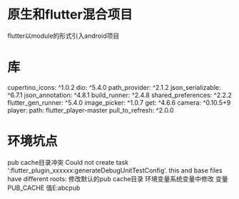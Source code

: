 # 原生和flutter混合项目 
flutter以module的形式引入android项目

# 库
cupertino_icons: ^1.0.2
dio: ^5.4.0
path_provider:  ^2.1.2
json_serializable: ^6.7.1
json_annotation: ^4.8.1
build_runner: ^2.4.8
shared_preferences: ^2.2.2
flutter_gen_runner: ^5.4.0
image_picker: ^1.0.7
get: ^4.6.6
camera: ^0.10.5+9
player:
 path: flutter_player-master
pull_to_refresh: ^2.0.0


# 环境坑点
pub cache目录冲突
Could not create task ‘:flutter_plugin_xxxxxx:generateDebugUnitTestConfig’. this and base files have different roots:
修改默认的pub cache目录 环境变量系统变量中修改 变量PUB_CACHE 值E:abcpub 

